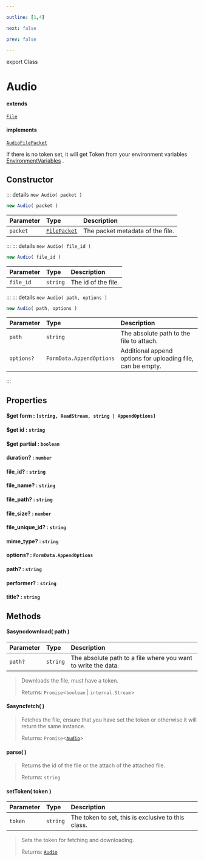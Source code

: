 ```yaml
---

outline: [1,4]

next: false

prev: false

---
```


export Class
# Audio
#### extends
 [`File`](./File.md)
#### implements
 [`AudioFilePacket`](../interfaces/AudioFilePacket.md)

If there is no token set, it will get Token from your environment variables 
[EnvironmentVariables](../enumerations/EnvironmentVariables.md)
.

## Constructor
::: details `new Audio( packet )`
 ```ts
 new Audio( packet )
 ```

 | Parameter | Type | Description |
| :--- | :--- | :--- |
| `packet` | [`FilePacket`](../interfaces/FilePacket.md) | The packet metadata of the file. |
 :::
::: details `new Audio( file_id )`
 ```ts
 new Audio( file_id )
 ```

 | Parameter | Type | Description |
| :--- | :--- | :--- |
| `file_id` | `string` | The id of the file. |
 :::
::: details `new Audio( path, options )`
 ```ts
 new Audio( path, options )
 ```

 | Parameter | Type | Description |
| :--- | :--- | :--- |
| `path` | `string` | The absolute path to the file to attach. |
| `options?` | `FormData.AppendOptions` | Additional append options for uploading file, can be empty. |
 :::

## Properties

#### $get form : `[string, ReadStream, string | AppendOptions]`

#### $get id : `string`

#### $get partial : `boolean`

#### duration? : `number`

#### file_id? : `string`

#### file_name? : `string`

#### file_path? : `string`

#### file_size? : `number`

#### file_unique_id? : `string`

#### mime_type? : `string`

#### options? : `FormData.AppendOptions`

#### path? : `string`

#### performer? : `string`

#### title? : `string`

## Methods

#### $asyncdownload( path )
| Parameter | Type | Description |
| :--- | :--- | :--- |
| `path?` | `string` | The absolute path to a file where you want to write the data. |
> Downloads the file, must have a token.
> 
> Returns: `Promise`<`boolean` \| `internal.Stream`>

#### $asyncfetch( )

> Fetches the file, ensure that you have set the token or otherwise it will return the same instance.
> 
> Returns: `Promise`<[`Audio`](./Audio.md)>

#### parse( )

> Returns the id of the file or the attach of the attached file.
> 
> Returns: `string`

#### setToken( token )
| Parameter | Type | Description |
| :--- | :--- | :--- |
| `token` | `string` | The token to set, this is exclusive to this class. |
> Sets the token for fetching and downloading.
> 
> Returns: [`Audio`](./Audio.md)
